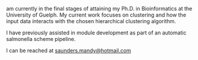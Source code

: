  am currently in the final stages of attaining my Ph.D. in Bioinformatics at the University
of Guelph.  My current work focuses on clustering and how the input data interacts with the chosen hierarchical clustering algorithm.

I have previously assisted in module development as part of an automatic salmonella scheme pipeline.

I can be reached at saunders.mandy@hotmail.com

<!---
almene/almene is a ✨ special ✨ repository because its `README.md` (this file) appears on your GitHub profile.
You can click the Preview link to take a look at your changes.
--->
